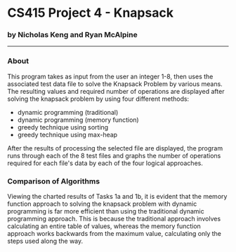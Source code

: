 # CS415 Project 4 - Knapsack
### by Nicholas Keng and Ryan McAlpine

--------------------------------------
### About
This program takes as input from the user an integer 1-8, then uses the associated test data file to solve the 
Knapsack Problem by various means. The resulting values and required number of operations are displayed after 
solving the knapsack problem by using four different methods:
- dynamic programming (traditional)
- dynamic programming (memory function)
- greedy technique using sorting
- greedy technique using max-heap

After the results of processing the selected file are displayed, the program runs through each of the 8 test 
files and graphs the number of operations required for each file's data by each of the four logical approaches.

### Comparison of Algorithms
Viewing the charted results of Tasks 1a and 1b, it is evident that the memory function approach to solving the 
knapsack problem with dynamic programming is far more efficient than using the traditional dynamic programming 
approach. This is because the traditional approach involves calculating an entire table of values, whereas the
memory function approach works backwards from the maximum value, calculating only the steps used along the way.

